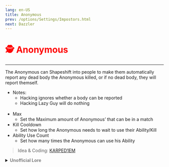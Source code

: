 ```yaml
---
lang: en-US
title: Anonymous
prev: /options/Settings/Impostors.html
next: Dazzler
---
```


# <font color="red">🕵️ <b>Anonymous</b></font> <Badge text="Hindering" type="tip" vertical="middle"/>
---

The Anonymous can Shapeshift into people to make them automatically report any dead body the Anonymous killed, or if no dead body, they will report themself.<br>
* Notes: 
  * Hacking ignores whether a body can be reported
  * Hacking Lazy Guy will do nothing<br><br>
* Max
  * Set the Maximum amount of Anonymous’ that can be in a match
* Kill Cooldown
  * Set how long the Anonymous needs to wait to use their Ability/Kill
* Ability Use Count
  * Set how many times the Anonymous can use his Ability

> Idea & Coding: [KARPED1EM](https://github.com/KARPED1EM)

<details>
<summary><b><font color=gray>Unofficial Lore</font></b></summary>

Placeholder: This role is a ROLE OH EM GOSH
> Submitted by: Member
</details>